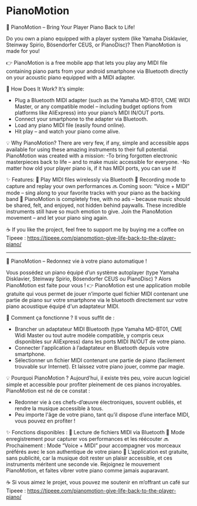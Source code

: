 # PianoMotion
🎹 PianoMotion – Bring Your Player Piano Back to Life!

Do you own a piano equipped with a player system (like Yamaha Disklavier, Steinway Spirio, Bösendorfer CEUS, or PianoDisc)? Then PianoMotion is made for you!

👉 PianoMotion is a free mobile app that lets you play any MIDI file containing piano parts from your android smartphone via Bluetooth directly on your acoustic piano equipped with a MIDI adapter.

🔌 How Does It Work?
It’s simple:
- Plug a Bluetooth MIDI adapter (such as the Yamaha MD-BT01, CME WIDI Master, or any compatible model – including budget options from platforms like AliExpress) into your piano’s MIDI IN/OUT ports.
- Connect your smartphone to the adapter via Bluetooth.
- Load any piano MIDI file (easily found online).
- Hit play – and watch your piano come alive.

💡 Why PianoMotion?
There are very few, if any, simple and accessible apps available for using these amazing instruments to their full potential.
PianoMotion was created with a mission:
-To bring forgotten electronic masterpieces back to life – and to make music accessible for everyone.
-No matter how old your player piano is, if it has MIDI ports, you can use it!

✨ Features:
🎵 Play MIDI files wirelessly via Bluetooth
🎹 Recording mode to capture and replay your own performances
🔜 Coming soon: “Voice + MIDI” mode – sing along to your favorite tracks with your piano as the backing band
💖 PianoMotion is completely free, with no ads – because music should be shared, felt, and enjoyed, not hidden behind paywalls. These incredible instruments still have so much emotion to give.
Join the PianoMotion movement – and let your piano sing again.

☕ If you like the project, feel free to support me by buying me a coffee on Tipeee : https://tipeee.com/pianomotion-give-life-back-to-the-player-piano/

--------------------------------------------------------------------

🎹 PianoMotion – Redonnez vie à votre piano automatique !

Vous possédez un piano équipé d’un système autoplayer (type Yamaha Disklavier, Steinway Spirio, Bösendorfer CEUS ou PianoDisc) ? Alors PianoMotion est faite pour vous !
👉 PianoMotion est une application mobile gratuite qui vous permet de jouer n’importe quel fichier MIDI contenant une partie de piano sur votre smartphone via le bluetooth directement sur votre piano acoustique équipé d'un adaptateur MIDI.

🔌 Comment ça fonctionne ?
Il vous suffit de :
- Brancher un adaptateur MIDI Bluetooth (type Yamaha MD-BT01, CME Widi Master ou tout autre modèle compatible, y compris ceux disponibles sur AliExpress) dans les ports MIDI IN/OUT de votre piano.
- Connecter l'application à l’adaptateur en Bluetooth depuis votre smartphone.
- Sélectionner un fichier MIDI contenant une partie de piano (facilement trouvable sur Internet).
Et laissez votre piano jouer, comme par magie.

💡 Pourquoi PianoMotion ?
Aujourd’hui, il existe très peu, voire aucun logiciel simple et accessible pour profiter pleinement de ces pianos incroyables. PianoMotion est né de ce constat :
- Redonner vie à ces chefs-d’œuvre électroniques, souvent oubliés, et rendre la musique accessible à tous.
- Peu importe l'âge de votre piano, tant qu’il dispose d’une interface MIDI, vous pouvez en profiter !

✨ Fonctions disponibles :
🎵 Lecture de fichiers MIDI via Bluetooth
🎹 Mode enregistrement pour capturer vos performances et les réécouter
🔜 Prochainement : Mode “Voice + MIDI” pour accompagner vos morceaux préférés avec le son authentique de votre piano
💖 L’application est gratuite, sans publicité, car la musique doit rester un plaisir accessible, et ces instruments méritent une seconde vie.
Rejoignez le mouvement PianoMotion, et faites vibrer votre piano comme jamais auparavant.

☕ Si vous aimez le projet, vous pouvez me soutenir en m’offrant un café sur Tipeee : https://tipeee.com/pianomotion-give-life-back-to-the-player-piano/



